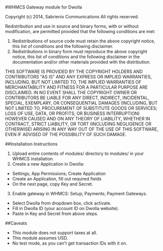 #WHMCS Gateway module for Dwolla

Copyright (c) 2014, Sabrienix Communications
All rights reserved.

Redistribution and use in source and binary forms, with or without
modification, are permitted provided that the following conditions are met: 

1. Redistributions of source code must retain the above copyright notice, this
   list of conditions and the following disclaimer. 
2. Redistributions in binary form must reproduce the above copyright notice,
   this list of conditions and the following disclaimer in the documentation
   and/or other materials provided with the distribution. 

THIS SOFTWARE IS PROVIDED BY THE COPYRIGHT HOLDERS AND CONTRIBUTORS "AS IS" AND
ANY EXPRESS OR IMPLIED WARRANTIES, INCLUDING, BUT NOT LIMITED TO, THE IMPLIED
WARRANTIES OF MERCHANTABILITY AND FITNESS FOR A PARTICULAR PURPOSE ARE
DISCLAIMED. IN NO EVENT SHALL THE COPYRIGHT OWNER OR CONTRIBUTORS BE LIABLE FOR
ANY DIRECT, INDIRECT, INCIDENTAL, SPECIAL, EXEMPLARY, OR CONSEQUENTIAL DAMAGES
(INCLUDING, BUT NOT LIMITED TO, PROCUREMENT OF SUBSTITUTE GOODS OR SERVICES;
LOSS OF USE, DATA, OR PROFITS; OR BUSINESS INTERRUPTION) HOWEVER CAUSED AND
ON ANY THEORY OF LIABILITY, WHETHER IN CONTRACT, STRICT LIABILITY, OR TORT
(INCLUDING NEGLIGENCE OR OTHERWISE) ARISING IN ANY WAY OUT OF THE USE OF THIS
SOFTWARE, EVEN IF ADVISED OF THE POSSIBILITY OF SUCH DAMAGE.

##Installation Instructions

1. Upload entire contents of modules/ directory to modules/ in your WHMCS
installation.
2. Create a new Application in Dwolla:
  * Settings; App Permissions; Create Application
  * Create an Application, fill out required fields
  * On the next page, copy Key and Secret.
3. Enable gateway in WHMCS: Setup; Payments; Payment Gateways.
  * Select Dwolla from dropdown box, click activate.
  * Fill in Dwolla ID (your account ID on Dwolla website).
  * Paste in Key and Secret from above steps.

##Caveats

* This module does not support taxes at all.
* This module assumes USD.
* No test mode, as you can't get transaction IDs with it on.
